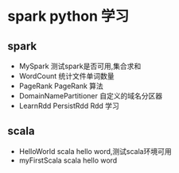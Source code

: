 # spark python 学习
## spark
   + MySpark  测试spark是否可用,集合求和
   + WordCount 统计文件单词数量
   + PageRank  PageRank 算法
   + DomainNamePartitioner 自定义的域名分区器
   + LearnRdd PersistRdd Rdd 学习

## scala
   + HelloWorld  scala hello word,测试scala环境可用
   + myFirstScala scala hello word